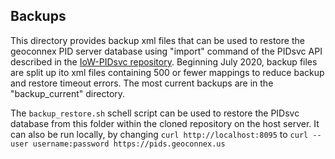 ## Backups

This directory provides backup xml files that can be used to restore the geoconnex PID server database using "import" command of the PIDsvc API described in the [IoW-PIDsvc repository](https://github.com/internetofwater/IoW-PIDsvc). Beginning July 2020, backup files are split up ito xml files containing 500 or fewer mappings to reduce backup and restore timeout errors. The most current backups are in the "backup_current" directory. 

The ```backup_restore.sh``` schell script can be used to restore the PIDsvc database from this folder within the cloned repository on the host server. It can also be run locally, by changing ```curl http://localhost:8095``` to ```curl --user username:password https://pids.geoconnex.us```
